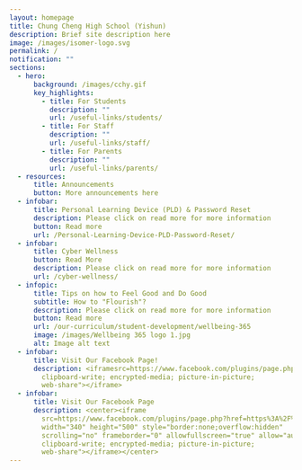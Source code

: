 ```yaml
---
layout: homepage
title: Chung Cheng High School (Yishun)
description: Brief site description here
image: /images/isomer-logo.svg
permalink: /
notification: ""
sections:
  - hero:
      background: /images/cchy.gif
      key_highlights:
        - title: For Students
          description: ""
          url: /useful-links/students/
        - title: For Staff
          description: ""
          url: /useful-links/staff/
        - title: For Parents
          description: ""
          url: /useful-links/parents/
  - resources:
      title: Announcements
      button: More announcements here
  - infobar:
      title: Personal Learning Device (PLD) & Password Reset
      description: Please click on read more for more information
      button: Read more
      url: /Personal-Learning-Device-PLD-Password-Reset/
  - infobar:
      title: Cyber Wellness
      button: Read More
      description: Please click on read more for more information
      url: /cyber-wellness/
  - infopic:
      title: Tips on how to Feel Good and Do Good
      subtitle: How to "Flourish"?
      description: Please click on read more for more information
      button: Read more
      url: /our-curriculum/student-development/wellbeing-365
      image: /images/Wellbeing 365 logo 1.jpg
      alt: Image alt text
  - infobar:
      title: Visit Our Facebook Page!
      description: <iframesrc=https://www.facebook.com/plugins/page.php?href=https%3A%2F%2Fwww.facebook.com%2FChung-Cheng-High-School-Yishun-649727622164220&tabs=timeline&width=340&height=500&small_header=false&adapt_container_width=true&hide_cover=false&show_facepile=true&appIdwidth="340"height="500"style="border:none;overflow:hidden"scrolling="no"frameborder="0"allowfullscreen="true"allow="autoplay;
        clipboard-write; encrypted-media; picture-in-picture;
        web-share"></iframe>
  - infobar:
      title: Visit Our Facebook Page
      description: <center><iframe
        src=https://www.facebook.com/plugins/page.php?href=https%3A%2F%2Fwww.facebook.com%2FChung-Cheng-High-School-Yishun-649727622164220&tabs=timeline&width=340&height=500&small_header=false&adapt_container_width=true&hide_cover=false&show_facepile=true&appId
        width="340" height="500" style="border:none;overflow:hidden"
        scrolling="no" frameborder="0" allowfullscreen="true" allow="autoplay;
        clipboard-write; encrypted-media; picture-in-picture;
        web-share"></iframe></center>
---
```

